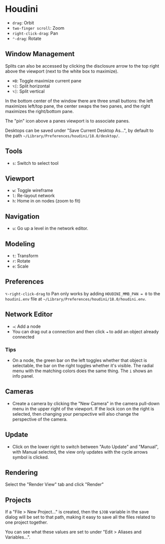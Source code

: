 # Houdini

- `drag`: Orbit
- `two-finger scroll`: Zoom
- `right-click-drag`: Pan
- `⌃-drag`: Rotate

## Window Management

Splits can also be accessed by clicking the disclosure arrow to the top right above the viewport (next to the white box to maximize).

- `⌘B`: Toggle maximize current pane
- `⌥[`: Split horizontal
- `⌥]`: Split vertical

In the bottom center of the window there are three small buttons: the left maximizes left/top pane, the center swaps the two panes, and the right maximizes the right/bottom pane.

The "pin" icon above a panes viewport is to associate panes.

Desktops can be saved under "Save Current Desktop As...", by default to the path `~/Library/Preferences/houdini/18.0/desktop/`.

## Tools

- `s`: Switch to select tool

## Viewport

- `w`: Toggle wireframe
- `l`: Re-layout network
- `h`: Home in on nodes (zoom to fit)

## Navigation

- `u`: Go up a level in the network editor.

## Modeling

- `t`: Transform
- `r`: Rotate
- `e`: Scale

## Preferences

`⌥-right-click-drag` to Pan only works by adding `HOUDINI_MMB_PAN = 0` to the `houdini.env` file at `~/Library/Preferences/houdini/18.0/houdini.env`.

## Network Editor

- `⇥`: Add a node
- You can drag out a connection and then click `⇥` to add an object already connected

### Tips

- On a node, the green bar on the left toggles whether that object is selectable, the bar on the right toggles whether it's visible. The radial menu with the matching colors does the same thing. The `i` shows an info panel.

## Cameras

- Create a camera by clicking the "New Camera" in the camera pull-down menu in the upper right of the viewport. If the lock icon on the right is selected, then changing your perspective will also change the perspective of the camera.

## Update

- Click on the lower right to switch between "Auto Update" and "Manual", with Manual selected, the view only updates with the cycle arrows symbol is clicked.

## Rendering

Select the "Render View" tab and click "Render"

## Projects

If a "File > New Project..." is created, then the `$JOB` variable in the save dialog will be set to that path, making it easy to save all the files related to one project together.

You can see what these values are set to under "Edit > Aliases and Variables...".
